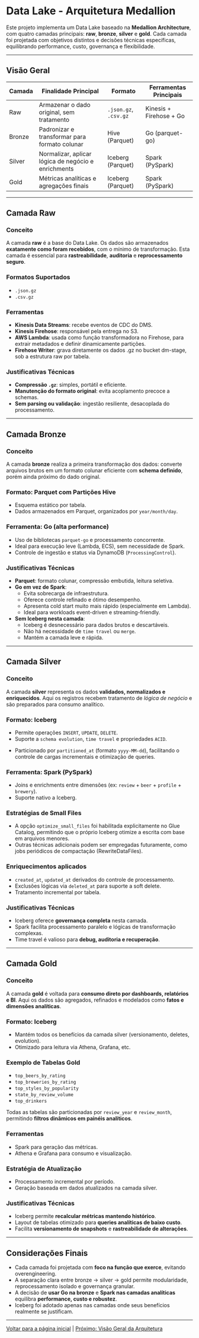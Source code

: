 # Data Lake - Arquitetura Medallion

Este projeto implementa um Data Lake baseado na **Medallion Architecture**, com quatro camadas principais: **raw**, **bronze**, **silver** e **gold**. Cada camada foi projetada com objetivos distintos e decisões técnicas específicas, equilibrando performance, custo, governança e flexibilidade.

---

## Visão Geral

| Camada | Finalidade Principal                                | Formato               | Ferramentas Principais  |
| ------ | --------------------------------------------------- |-----------------------|-------------------------|
| Raw    | Armazenar o dado original, sem tratamento           | `.json.gz`, `.csv.gz` | Kinesis + Firehose + Go |
| Bronze | Padronizar e transformar para formato colunar       | Hive (Parquet)        | Go (parquet-go)         |
| Silver | Normalizar, aplicar lógica de negócio e enrichments | Iceberg (Parquet)     | Spark (PySpark)         |
| Gold   | Métricas analíticas e agregações finais             | Iceberg (Parquet)     | Spark (PySpark)         |

---

## Camada Raw

### Conceito

A camada **raw** é a base do Data Lake. Os dados são armazenados **exatamente como foram recebidos**, com o mínimo de transformação. Esta camada é essencial para **rastreabilidade**, **auditoria** e **reprocessamento seguro**.

### Formatos Suportados

* `.json.gz`
* `.csv.gz`

### Ferramentas 

* **Kinesis Data Streams**: recebe eventos de CDC do DMS.
* **Kinesis Firehose**: responsável pela entrega no S3.
* **AWS Lambda**: usada como função transformadora no Firehose, para extrair metadados e definir dinamicamente partições.
* **Firehose Writer**: grava diretamente os dados .gz no bucket dm-stage, sob a estrutura raw por tabela.

### Justificativas Técnicas

* **Compressão `.gz`**: simples, portátil e eficiente.
* **Manutenção do formato original**: evita acoplamento precoce a schemas.
* **Sem parsing ou validação**: ingestão resiliente, desacoplada do processamento.

---

## Camada Bronze

### Conceito

A camada **bronze** realiza a primeira transformação dos dados: converte arquivos brutos em um formato colunar eficiente com **schema definido**, porém ainda próximo do dado original.

### Formato: Parquet com Partições Hive

* Esquema estático por tabela.
* Dados armazenados em Parquet, organizados por `year/month/day`.

### Ferramenta: Go (alta performance)

* Uso de bibliotecas `parquet-go` e processamento concorrente.
* Ideal para execução leve (Lambda, ECS), sem necessidade de Spark.
* Controle de ingestão e status via DynamoDB (`ProcessingControl`).

### Justificativas Técnicas

* **Parquet**: formato colunar, compressão embutida, leitura seletiva.
* **Go em vez de Spark**:
    * Evita sobrecarga de infraestrutura.
    * Oferece controle refinado e ótimo desempenho.
    * Apresenta cold start muito mais rápido (especialmente em Lambda).
    * Ideal para workloads event-driven e streaming-friendly.
* **Sem Iceberg nesta camada**:
    * Iceberg é desnecessário para dados brutos e descartáveis.
    * Não há necessidade de `time travel` ou `merge`.
    * Mantém a camada leve e rápida.

---

## Camada Silver

### Conceito

A camada **silver** representa os dados **validados, normalizados e enriquecidos**. Aqui os registros recebem tratamento de *lógica de negócio* e são preparados para consumo analítico.

### Formato: Iceberg

* Permite operações `INSERT`, `UPDATE`, `DELETE`.
* Suporte a `schema evolution`, `time travel` e propriedades `ACID`.
- Particionado por `partitioned_at` (formato `yyyy-MM-dd`), facilitando o controle de cargas incrementais e otimização de queries.

### Ferramenta: Spark (PySpark)

* Joins e enrichments entre dimensões (ex: `review` + `beer` + `profile` + `brewery`).
* Suporte nativo a Iceberg.

### Estratégias de Small Files

* A opção `optimize_small_files` foi habilitada explicitamente no Glue Catalog, permitindo que o próprio Iceberg otimize a escrita com base em arquivos menores.
* Outras técnicas adicionais podem ser empregadas futuramente, como jobs periódicos de compactação (RewriteDataFiles).

### Enriquecimentos aplicados

* `created_at`, `updated_at` derivados do controle de processamento.
* Exclusões lógicas via `deleted_at` para suporte a soft delete.
* Tratamento incremental por tabela.

### Justificativas Técnicas

* Iceberg oferece **governança completa** nesta camada.
* Spark facilita processamento paralelo e lógicas de transformação complexas.
* Time travel é valioso para **debug, auditoria e recuperação**.

---

## Camada Gold

### Conceito

A camada **gold** é voltada para **consumo direto por dashboards, relatórios e BI**. Aqui os dados são agregados, refinados e modelados como **fatos e dimensões analíticas**.

### Formato: Iceberg

* Mantém todos os benefícios da camada silver (versionamento, deletes, evolution).
* Otimizado para leitura via Athena, Grafana, etc.

### Exemplo de Tabelas Gold

* `top_beers_by_rating`
* `top_breweries_by_rating`
* `top_styles_by_popularity`
* `state_by_review_volume`
* `top_drinkers`

Todas as tabelas são particionadas por `review_year` e `review_month`, permitindo **filtros dinâmicos em painéis analíticos**.

### Ferramentas

* Spark para geração das métricas.
* Athena e Grafana para consumo e visualização.

### Estratégia de Atualização

* Processamento incremental por período.
* Geração baseada em dados atualizados na camada silver.

### Justificativas Técnicas

* Iceberg permite **recalcular métricas mantendo histórico**.
* Layout de tabelas otimizado para **queries analíticas de baixo custo**.
* Facilita **versionamento de snapshots** e **rastreabilidade de alterações**.

---

## Considerações Finais

* Cada camada foi projetada com **foco na função que exerce**, evitando overengineering.
* A separação clara entre bronze → silver → gold permite modularidade, reprocessamento isolado e governança granular.
* A decisão de **usar Go na bronze** e **Spark nas camadas analíticas** equilibra **performance, custo e robustez**.
* Iceberg foi adotado apenas nas camadas onde seus benefícios realmente se justificam.

---

[Voltar para a página inicial](../README.md#documentação) | [Próximo: Visão Geral da Arquitetura](architecture.md)